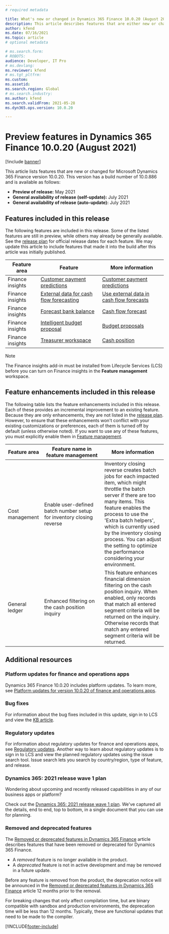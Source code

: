 ```yaml
---
# required metadata

title: What's new or changed in Dynamics 365 Finance 10.0.20 (August 2021)
description: This article describes features that are either new or changed in the Dynamics 365 Finance version 10.0.20 preview release.
author: kfend
ms.date: 07/16/2021
ms.topic: article
# optional metadata

# ms.search.form: 
# ROBOTS: 
audience: Developer, IT Pro
# ms.devlang: 
ms.reviewer: kfend
# ms.tgt_pltfrm: 
ms.custom: 
ms.assetid: 
ms.search.region: Global
# ms.search.industry: 
ms.author: kfend
ms.search.validFrom: 2021-05-28 
ms.dyn365.ops.version: 10.0.20

---
```


# Preview features in Dynamics 365 Finance 10.0.20 (August 2021)

[!include [banner](../includes/banner.md)]

This article lists features that are new or changed for Microsoft Dynamics 365 Finance version 10.0.20. This version has a build number of 10.0.886 and is available as follows:

- **Preview of release:** May 2021
- **General availability of release (self-update):** July 2021
- **General availability of release (auto-update):** July 2021


## Features included in this release

The following features are included in this release. Some of the listed features are still in preview, while others may already be generally available. See the [release plan](/dynamics365/release-plans/) for official release dates for each feature. We may update this article to include features that made it into the build after this article was initially published.

| Feature area | Feature | More information |
|----|----|----|
| Finance insights | [Customer payment predictions](/dynamics365-release-plan/2021wave1/finance-operations/dynamics365-finance/customer-payment-predictions) | [Customer payment predictions](../finance-insights/payment-insights-overview.md) |
| Finance insights | [External data for cash flow forecasting](/dynamics365-release-plan/2021wave1/finance-operations/dynamics365-finance/external-data-cash-forecasting) | [Use external data in cash flow forecasts](../finance-insights/external-data-in-cash-flow.md) |
| Finance insights | [Forecast bank balance](/dynamics365-release-plan/2021wave1/finance-operations/dynamics365-finance/forecast-bank-balance) | [Cash flow forecast](../finance-insights/cash-flow-forecast-intro.md) |
| Finance insights | [Intelligent budget proposal](/dynamics365-release-plan/2021wave1/finance-operations/dynamics365-finance/intelligent-budget-proposal) | [Budget proposals](../finance-insights/budget-proposals.md) |
| Finance insights | [Treasurer workspace](/dynamics365-release-plan/2021wave1/finance-operations/dynamics365-finance/treasurer-workspace) | [Cash position](../finance-insights/cash-position.md) |

> [!Note]
> The Finance insights add-in must be installed from Lifecycle Services (LCS) before you can turn on Finance insights in the **Feature management** workspace. 

## Feature enhancements included in this release

The following table lists the feature enhancements included in this release. Each of these provides an incremental improvement to an existing feature. Because they are only enhancements, they are not listed in the [release plan](/dynamics365-release-plan/2021wave1/finance-operations/dynamics365-supply-chain-management/planned-features). However, to ensure that these enhancements won't conflict with your existing customizations or preferences, each of them is turned off by default (unless otherwise noted). If you want to use any of these features, you must explicitly enable them in [Feature management](../../fin-ops-core/fin-ops/get-started/feature-management/feature-management-overview.md).

| Feature area | Feature&nbsp;name&nbsp;in feature&nbsp;management | More information |
|---|---|---|
| Cost management | Enable user-defined batch number setup for inventory closing reverse|Inventory closing reverse creates batch jobs for each impacted item, which might throttle the batch server if there are too many items. This feature enables the process to use the 'Extra batch helpers', which is currently used by the inventory closing process. You can adjust the setting to optimize the performance considering your environment. |
| General ledger | Enhanced filtering on the cash position inquiry | This feature enhances financial dimension filtering on the cash position inquiry. When enabled, only records that match all entered segment criteria will be returned on the inquiry. Otherwise records that match any entered segment criteria will be returned.  |

## Additional resources

### Platform updates for finance and operations apps
Dynamics 365 Finance 10.0.20 includes platform updates. To learn more, see [Platform updates for version 10.0.20 of finance and operations apps](../../fin-ops-core/dev-itpro/get-started/whats-new-platform-updates-10-0-19.md). 

### Bug fixes 
For information about the bug fixes included in this update, sign in to LCS and view the [KB article](https://fix.lcs.dynamics.com/Issue/Details?bugId=586707&dbType=3&qc=d0dad8eee2af234e8c288e2a7df14c579004518673d014be511f900cfed008f8).

### Regulatory updates
For information about regulatory updates for finance and operations apps, see [Regulatory updates](../localizations/global/regulatory-updates.md). Another way to learn about regulatory updates is to sign in to LCS and view the planned regulatory updates using the issue search tool. Issue search lets you search by country/region, type of feature, and release. 

### Dynamics 365: 2021 release wave 1 plan

Wondering about upcoming and recently released capabilities in any of our business apps or platform?

Check out the [Dynamics 365: 2021 release wave 1 plan](/dynamics365-release-plan/2021wave1/). We've captured all the details, end to end, top to bottom, in a single document that you can use for planning.

### Removed and deprecated features

The [Removed or deprecated features in Dynamics 365 Finance](../get-started/removed-deprecated-features-finance.md) article describes features that have been removed or deprecated for Dynamics 365 Finance.

- A *removed* feature is no longer available in the product.
- A *deprecated* feature is not in active development and may be removed in a future update.

Before any feature is removed from the product, the deprecation notice will be announced in the [Removed or deprecated features in Dynamics 365 Finance](../get-started/removed-deprecated-features-finance.md) article 12 months prior to the removal.

For breaking changes that only affect compilation time, but are binary compatible with sandbox and production environments, the deprecation time will be less than 12 months. Typically, these are functional updates that need to be made to the compiler.


[!INCLUDE[footer-include](../../includes/footer-banner.md)]

